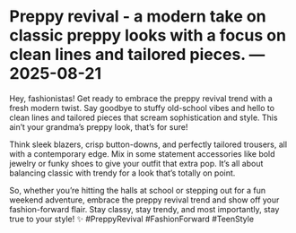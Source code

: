 # Preppy revival - a modern take on classic preppy looks with a focus on clean lines and tailored pieces. — 2025-08-21

Hey, fashionistas! Get ready to embrace the preppy revival trend with a fresh modern twist. Say goodbye to stuffy old-school vibes and hello to clean lines and tailored pieces that scream sophistication and style. This ain’t your grandma’s preppy look, that’s for sure!

Think sleek blazers, crisp button-downs, and perfectly tailored trousers, all with a contemporary edge. Mix in some statement accessories like bold jewelry or funky shoes to give your outfit that extra pop. It’s all about balancing classic with trendy for a look that’s totally on point.

So, whether you’re hitting the halls at school or stepping out for a fun weekend adventure, embrace the preppy revival trend and show off your fashion-forward flair. Stay classy, stay trendy, and most importantly, stay true to your style! ✨ #PreppyRevival #FashionForward #TeenStyle